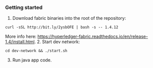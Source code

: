 ### Getting started
1. Download fabric binaries into the root of the repository:
   
`curl -sSL http://bit.ly/2ysbOFE | bash -s -- 1.4.12`

More info here: https://hyperledger-fabric.readthedocs.io/en/release-1.4/install.html.
2. Start dev network:

`cd dev-network && ./start.sh`

3. Run java app code.
